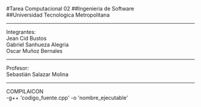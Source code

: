 #Tarea Computacional 02 
##Ingenieria de Software  
##Universidad Tecnologica Metropolitana 
*** 
Integrantes:  
Jean Cid Bustos  
Gabriel Sanhueza Alegria  
Oscar Muñoz Bernales  

***
Profesor:  
Sebastián Salazar Molina  

***
COMPILAICON  
-g++ 'codigo_fuente.cpp' -o 'nombre_ejecutable'
